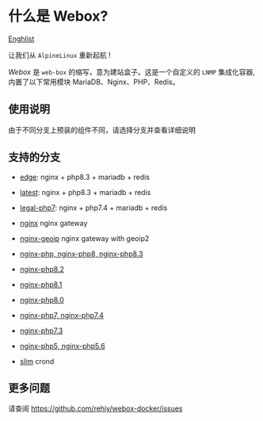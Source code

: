 # 什么是 Webox?

[Enghlist](./README.md)

让我们从 `AlpineLinux` 重新起航 !

*Webox* 是 `web-box` 的缩写，意为建站盒子。这是一个自定义的 `LNMP` 集成化容器, 内置了以下常用模块 MariaDB、Nginx、PHP、Redis。

## 使用说明

由于不同分支上预装的组件不同，请选择分支并查看详细说明

## 支持的分支

- [edge](https://github.com/rehiy/webox-docker/tree/master/edge): nginx + php8.3 + mariadb + redis

- [latest](https://github.com/rehiy/webox-docker/tree/master/latest): nginx + php8.3 + mariadb + redis

- [legal-php7](https://github.com/rehiy/webox-docker/tree/master/legal-php7): nginx + php7.4 + mariadb + redis

- [nginx](https://github.com/rehiy/webox-docker/tree/master/nginx) nginx gateway

- [nginx-geoip](https://github.com/rehiy/webox-docker/tree/master/nginx)  nginx gateway with geoip2

- [nginx-php, nginx-php8, nginx-php8.3](https://github.com/rehiy/webox-docker/tree/master/nginx-php8.3)
  
- [nginx-php8.2](https://github.com/rehiy/webox-docker/tree/master/nginx-php8.2)

- [nginx-php8.1](https://github.com/rehiy/webox-docker/tree/master/nginx-php8.1)

- [nginx-php8.0](https://github.com/rehiy/webox-docker/tree/master/nginx-php8.0)

- [nginx-php7, nginx-php7.4](https://github.com/rehiy/webox-docker/tree/master/nginx-php7.4)

- [nginx-php7.3](https://github.com/rehiy/webox-docker/tree/master/nginx-php7.3)

- [nginx-php5, nginx-php5.6](https://github.com/rehiy/webox-docker/tree/master/nginx-php5.6)

- [slim](https://github.com/rehiy/webox-docker/tree/master/slim) crond

## 更多问题

请查阅 <https://github.com/rehiy/webox-docker/issues>
